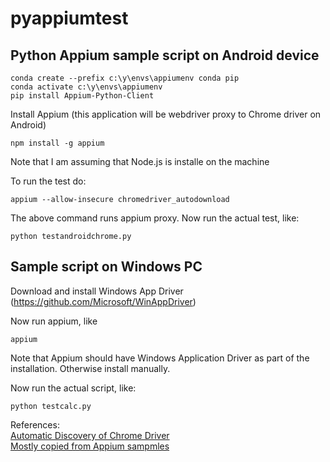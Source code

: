 # pyappiumtest

## Python Appium sample script on Android device

```batch
conda create --prefix c:\y\envs\appiumenv conda pip
conda activate c:\y\envs\appiumenv
pip install Appium-Python-Client
```
Install Appium (this application will be webdriver proxy to Chrome driver on Android)
```batch
npm install -g appium
```
Note that I am assuming that Node.js is installe on the machine

To run the test do:
```batch
appium --allow-insecure chromedriver_autodownload
```
The above command runs appium proxy. Now run the actual test, like:
```batch
python testandroidchrome.py
```
## Sample script on Windows PC
Download and install Windows App Driver (https://github.com/Microsoft/WinAppDriver)

Now run appium, like
```batch
appium
```
Note that Appium should have Windows Application Driver as part of the installation. Otherwise install manually.

Now run the actual script, like:
```batch
python testcalc.py
```

References:  
[Automatic Discovery of Chrome Driver](https://github.com/appium/appium/blob/master/docs/en/writing-running-appium/web/chromedriver.md#automatic-discovery-of-compatible-chromedriver)  
[Mostly copied from Appium sampmles](https://github.com/microsoft/WinAppDriver/tree/master/Samples/Python)
